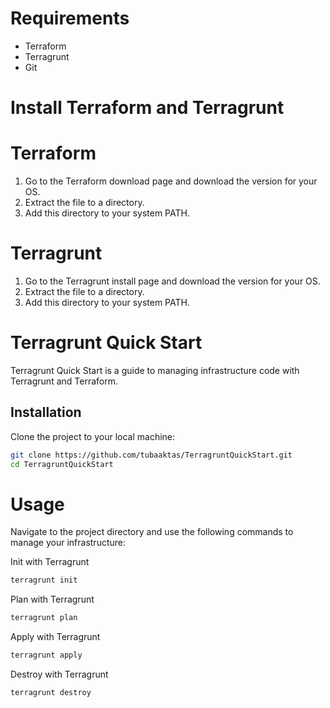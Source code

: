 # Requirements
* Terraform 
* Terragrunt
* Git

# Install Terraform and Terragrunt
# Terraform
1. Go to the Terraform download page and download the version for your OS.
2. Extract the file to a directory.
3. Add this directory to your system PATH.
# Terragrunt
1. Go to the Terragrunt install page and download the version for your OS.
2. Extract the file to a directory.
3. Add this directory to your system PATH.

# Terragrunt Quick Start

Terragrunt Quick Start is a guide to managing infrastructure code with Terragrunt and Terraform.

## Installation

Clone the project to your local machine:

```sh
git clone https://github.com/tubaaktas/TerragruntQuickStart.git
cd TerragruntQuickStart
```

# Usage
Navigate to the project directory and use the following commands to manage your infrastructure:

Init with Terragrunt
```sh
terragrunt init
```

Plan with Terragrunt
```sh
terragrunt plan
```
Apply with Terragrunt
```sh
terragrunt apply
```
Destroy with Terragrunt
```sh
terragrunt destroy
```

